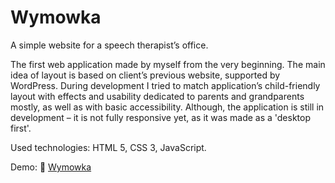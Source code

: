 # Wymowka
A simple website for a speech therapist’s office.

The first web application made by myself from the very beginning. The main idea of layout is based on client’s previous website, supported by WordPress. During development I tried to match application’s child-friendly layout with effects and usability dedicated to parents and grandparents mostly, as well as with basic accessibility. Although, the application is still in development – it is not fully responsive yet, as it was made as a 'desktop first'. 

Used technologies: HTML 5, CSS 3, JavaScript.

Demo: 🔗 [Wymowka](https://sebastiannowak91.github.io/Wymowka/)
